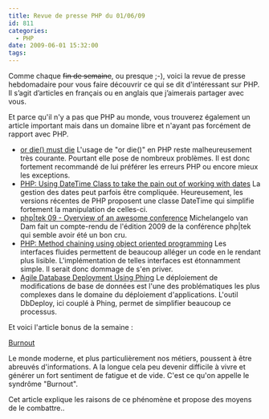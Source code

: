 ```yaml
---
title: Revue de presse PHP du 01/06/09
id: 811
categories:
  - PHP
date: 2009-06-01 15:32:00
tags:
---
```


Comme chaque <del>fin de semaine</del>, ou presque ;-), voici la revue de presse hebdomadaire pour vous faire découvrir ce qui se dit d'intéressant sur PHP. Il s’agit d’articles en français ou en anglais que j’aimerais partager avec vous.

Et parce qu'il n'y a pas que PHP au monde, vous trouverez également un article important mais dans un domaine libre et n'ayant pas forcément de rapport avec PHP.

*   [or die() must die](http://www.phpfreaks.com/blog/or-die-must-die)
L'usage de "or die()" en PHP reste malheureusement très courante. Pourtant elle pose de nombreux problèmes. Il est donc fortement recommandé de lui préférer les erreurs PHP ou encore mieux les exceptions.
*   [PHP: Using DateTime Class to take the pain out of working with dates](http://zendguru.wordpress.com/2009/05/28/php-using-datetime-class-to-take-the-pain-out-of-working-with-dates/)
La gestion des dates peut parfois être compliquée. Heureusement, les versions récentes de PHP proposent une classe DateTime qui simplifie fortement la manipulation de celles-ci.
*   [php|tek 09 - Overview of an awesome conference](http://www.dragonbe.com/2009/05/phptek-09-overview-of-awesome.html)
Michelangelo van Dam fait un compte-rendu de l'édition 2009 de la conférence php|tek qui semble avoir été un bon cru.
*   [PHP: Method chaining using object oriented programming](http://zendguru.wordpress.com/2009/05/27/php-method-chaining-using-object-oriented-programming/)
Les interfaces fluides permettent de beaucoup alléger un code en le rendant plus lisible. L'implémentation de telles interfaces est étonnamment simple. Il serait donc dommage de s'en priver.
*   [Agile Database Deployment Using Phing](http://blog.fedecarg.com/2008/06/22/database-deployment-using-phing/)
Le déploiement de modifications de base de données est l'une des problématiques les plus complexes dans le domaine du déploiement d'applications. L'outil DbDeploy, ici couplé à Phing, permet de simplifier beaucoup ce processus. 

Et voici l'article bonus de la semaine :

[Burnout](http://www.alistapart.com/articles/burnout)

Le monde moderne, et plus particulièrement nos métiers, poussent à être abreuvés d'informations. A la longue cela peu devenir difficile à vivre et générer un fort sentiment de fatigue et de vide. C'est ce qu'on appelle le syndrôme "Burnout".

Cet article explique les raisons de ce phénomène et propose des moyens de le combattre..